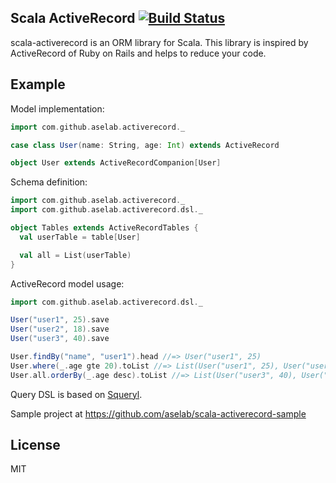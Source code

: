 ## Scala ActiveRecord [![Build Status](https://secure.travis-ci.org/aselab/scala-activerecord.png?branch=master)](http://travis-ci.org/aselab/scala-activerecord)

scala-activerecord is an ORM library for Scala.
This library is inspired by ActiveRecord of Ruby on Rails and helps to reduce your code.

## Example

Model implementation:
```scala
import com.github.aselab.activerecord._

case class User(name: String, age: Int) extends ActiveRecord

object User extends ActiveRecordCompanion[User]
```

Schema definition:
```scala
import com.github.aselab.activerecord._
import com.github.aselab.activerecord.dsl._

object Tables extends ActiveRecordTables {
  val userTable = table[User]

  val all = List(userTable)
}
```

ActiveRecord model usage:
```scala
import com.github.aselab.activerecord.dsl._

User("user1", 25).save
User("user2", 18).save
User("user3", 40).save

User.findBy("name", "user1").head //=> User("user1", 25)
User.where(_.age gte 20).toList //=> List(User("user1", 25), User("user3", 40))
User.all.orderBy(_.age desc).toList //=> List(User("user3", 40), User("user1", 25), User("user2", 18))
```

Query DSL is based on [Squeryl](http://squeryl.org/).

Sample project at https://github.com/aselab/scala-activerecord-sample

## License

MIT
